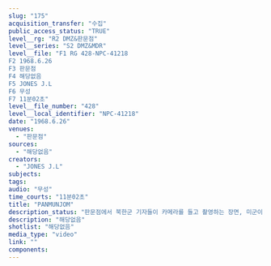 ```yaml
---
slug: "175"
acquisition_transfer: "수집"
public_access_status: "TRUE"
level__rg: "R2 DMZ&판문점"
level__series: "S2 DMZ&MDR"
level__file: "F1 RG 428-NPC-41218
F2 1968.6.26
F3 판문점 
F4 해당없음
F5 JONES J.L
F6 무성
F7 11분02초"
level__file_number: "428"
level__local_identifier: "NPC-41218"
date: "1968.6.26"
venues: 
  - "판문점"
sources: 
  - "해당없음"
creators: 
  - "JONES J.L"
subjects: 
tags: 
audio: "무성"
time_courts: "11분02초"
title: "PANMUNJOM"
description_status: "판문점에서 북한군 기자들이 카메라를 들고 촬영하는 장면, 미군이 북한군을 촬영하는 장면이 나온다. 회의장 안을 촬영하는 북한과 미군들이 보이고, 판문각과 이동하는 북한군 모습 등이 이어진다. 전시된 각종 탄창과 총 등이 나온다."
description: "해당없음"
shotlist: "해당없음"
media_type: "video"
link: ""
components: 
---
```

